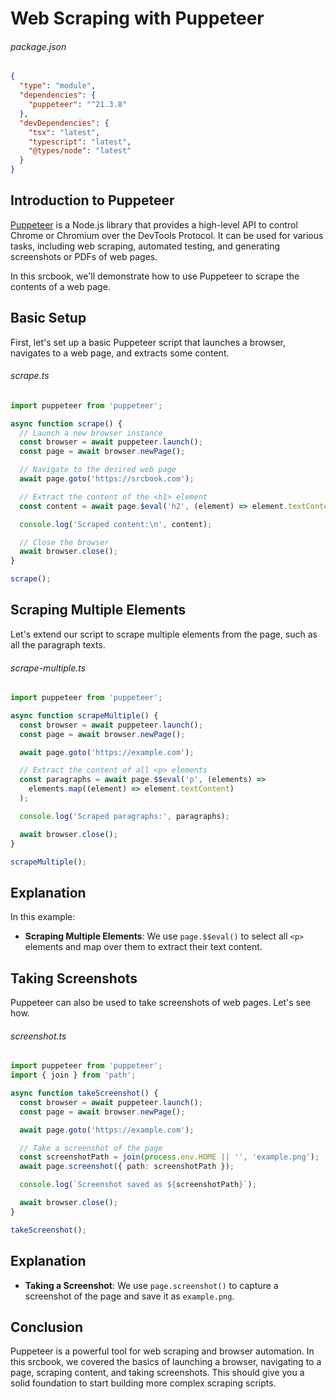 <!-- srcbook:{"language":"typescript","tsconfig.json":{"compilerOptions":{"module":"nodenext","moduleResolution":"nodenext","target":"es2022","resolveJsonModule":true,"noEmit":true,"allowImportingTsExtensions":true},"include":["src/**/*"],"exclude":["node_modules"]}} -->

# Web Scraping with Puppeteer

###### package.json

```json
{
  "type": "module",
  "dependencies": {
    "puppeteer": "^21.3.8"
  },
  "devDependencies": {
    "tsx": "latest",
    "typescript": "latest",
    "@types/node": "latest"
  }
}
```

## Introduction to Puppeteer

[Puppeteer](https://pptr.dev/) is a Node.js library that provides a high-level API to control Chrome or Chromium over the DevTools Protocol. It can be used for various tasks, including web scraping, automated testing, and generating screenshots or PDFs of web pages.

In this srcbook, we'll demonstrate how to use Puppeteer to scrape the contents of a web page.

## Basic Setup

First, let's set up a basic Puppeteer script that launches a browser, navigates to a web page, and extracts some content.

###### scrape.ts

```typescript
import puppeteer from 'puppeteer';

async function scrape() {
  // Launch a new browser instance
  const browser = await puppeteer.launch();
  const page = await browser.newPage();

  // Navigate to the desired web page
  await page.goto('https://srcbook.com');

  // Extract the content of the <h1> element
  const content = await page.$eval('h2', (element) => element.textContent);

  console.log('Scraped content:\n', content);

  // Close the browser
  await browser.close();
}

scrape();
```

## Scraping Multiple Elements

Let's extend our script to scrape multiple elements from the page, such as all the paragraph texts.

###### scrape-multiple.ts

```typescript
import puppeteer from 'puppeteer';

async function scrapeMultiple() {
  const browser = await puppeteer.launch();
  const page = await browser.newPage();

  await page.goto('https://example.com');

  // Extract the content of all <p> elements
  const paragraphs = await page.$$eval('p', (elements) =>
    elements.map((element) => element.textContent)
  );

  console.log('Scraped paragraphs:', paragraphs);

  await browser.close();
}

scrapeMultiple();
```

## Explanation

In this example:

- **Scraping Multiple Elements**: We use `page.$$eval()` to select all `<p>` elements and map over them to extract their text content.

## Taking Screenshots

Puppeteer can also be used to take screenshots of web pages. Let's see how.

###### screenshot.ts

```typescript
import puppeteer from 'puppeteer';
import { join } from 'path';

async function takeScreenshot() {
  const browser = await puppeteer.launch();
  const page = await browser.newPage();

  await page.goto('https://example.com');

  // Take a screenshot of the page
  const screenshotPath = join(process.env.HOME || '', 'example.png');
  await page.screenshot({ path: screenshotPath });

  console.log(`Screenshot saved as ${screenshotPath}`);

  await browser.close();
}

takeScreenshot();
```

## Explanation

- **Taking a Screenshot**: We use `page.screenshot()` to capture a screenshot of the page and save it as `example.png`.

## Conclusion

Puppeteer is a powerful tool for web scraping and browser automation. In this srcbook, we covered the basics of launching a browser, navigating to a page, scraping content, and taking screenshots. This should give you a solid foundation to start building more complex scraping scripts.